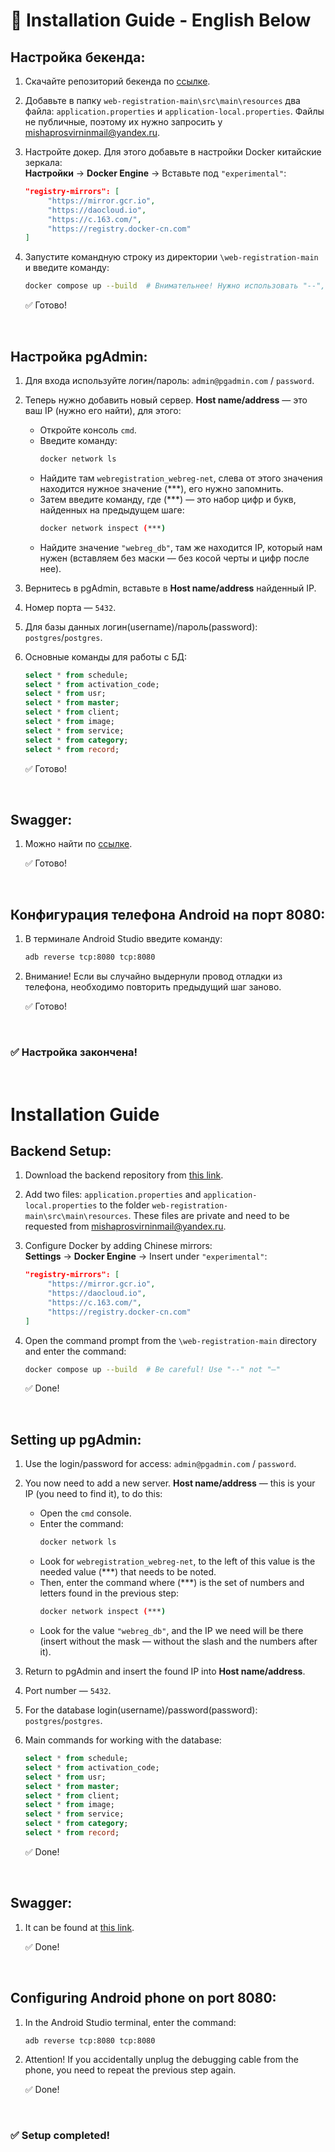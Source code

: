 # 🚀 Installation Guide - English Below

## Настройка бекенда:

1. Скачайте репозиторий бекенда по [ссылке](https://github.com/ASUKA-LANGLEY-SOHRYU/web-registration/tree/main).
2. Добавьте в папку `web-registration-main\src\main\resources` два файла: `application.properties` и `application-local.properties`. Файлы не публичные, поэтому их нужно запросить у <mishaprosvirninmail@yandex.ru>.
3. Настройте докер. Для этого добавьте в настройки Docker китайские зеркала:  
   **Настройки** -> **Docker Engine** -> Вставьте под `"experimental"`:

    ```json
    "registry-mirrors": [
         "https://mirror.gcr.io",
         "https://daocloud.io",
         "https://c.163.com/",
         "https://registry.docker-cn.com"
    ]
    ```

4. Запустите командную строку из директории `\web-registration-main` и введите команду:
    ```bash
    docker compose up --build  # Внимательнее! Нужно использовать "--", а не "—"
    ```

   ✅ Готово!

<br>

## Настройка pgAdmin:

1. Для входа используйте логин/пароль: `admin@pgadmin.com` / `password`.

2. Теперь нужно добавить новый сервер. **Host name/address** — это ваш IP (нужно его найти), для этого:
   - Откройте консоль `cmd`.
   - Введите команду:
     ```bash
     docker network ls
     ```
   - Найдите там `webregistration_webreg-net`, слева от этого значения находится нужное значение (***), его нужно запомнить.
   - Затем введите команду, где (***) — это набор цифр и букв, найденных на предыдущем шаге:
     ```bash
     docker network inspect (***)
     ```
   - Найдите значение `"webreg_db"`, там же находится IP, который нам нужен (вставляем без маски — без косой черты и цифр после нее).

3. Вернитесь в pgAdmin, вставьте в **Host name/address** найденный IP.
4. Номер порта — `5432`.
5. Для базы данных логин(username)/пароль(password): `postgres`/`postgres`.
6. Основные команды для работы с БД:
    ```sql
    select * from schedule;
    select * from activation_code;
    select * from usr;
    select * from master;
    select * from client;
    select * from image;
    select * from service;
    select * from category;
    select * from record;
    ```

   ✅ Готово!

<br>

## Swagger:

1. Можно найти по [ссылке](http://localhost:8080/swagger-ui/index.html).

   ✅ Готово!

<br>

## Конфигурация телефона Android на порт 8080:

1. В терминале Android Studio введите команду:
    ```bash
    adb reverse tcp:8080 tcp:8080
    ```
2. Внимание! Если вы случайно выдернули провод отладки из телефона, необходимо повторить предыдущий шаг заново.

   ✅ Готово!

<br>

### ✅ Настройка закончена!

<br>

# Installation Guide

## Backend Setup:

1. Download the backend repository from [this link](https://github.com/ASUKA-LANGLEY-SOHRYU/web-registration/tree/main).
2. Add two files: `application.properties` and `application-local.properties` to the folder `web-registration-main\src\main\resources`. These files are private and need to be requested from <mishaprosvirninmail@yandex.ru>.
3. Configure Docker by adding Chinese mirrors:  
   **Settings** -> **Docker Engine** -> Insert under `"experimental"`:

    ```json
    "registry-mirrors": [
         "https://mirror.gcr.io",
         "https://daocloud.io",
         "https://c.163.com/",
         "https://registry.docker-cn.com"
    ]
    ```

4. Open the command prompt from the `\web-registration-main` directory and enter the command:
    ```bash
    docker compose up --build  # Be careful! Use "--" not "—"
    ```

   ✅ Done!

<br>

## Setting up pgAdmin:

1. Use the login/password for access: `admin@pgadmin.com` / `password`.

2. You now need to add a new server. **Host name/address** — this is your IP (you need to find it), to do this:
   - Open the `cmd` console.
   - Enter the command:
     ```bash
     docker network ls
     ```
   - Look for `webregistration_webreg-net`, to the left of this value is the needed value (***) that needs to be noted.
   - Then, enter the command where (***) is the set of numbers and letters found in the previous step:
     ```bash
     docker network inspect (***)
     ```
   - Look for the value `"webreg_db"`, and the IP we need will be there (insert without the mask — without the slash and the numbers after it).

3. Return to pgAdmin and insert the found IP into **Host name/address**.
4. Port number — `5432`.
5. For the database login(username)/password(password): `postgres`/`postgres`.
6. Main commands for working with the database:
    ```sql
    select * from schedule;
    select * from activation_code;
    select * from usr;
    select * from master;
    select * from client;
    select * from image;
    select * from service;
    select * from category;
    select * from record;
    ```

   ✅ Done!

<br>

## Swagger:

1. It can be found at [this link](http://localhost:8080/swagger-ui/index.html).

   ✅ Done!

<br>

## Configuring Android phone on port 8080:

1. In the Android Studio terminal, enter the command:
    ```bash
    adb reverse tcp:8080 tcp:8080
    ```
2. Attention! If you accidentally unplug the debugging cable from the phone, you need to repeat the previous step again.

   ✅ Done!

<br>

### ✅ Setup completed!